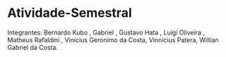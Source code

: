 # Atividade-Semestral
Integrantes: Bernardo Kubo , Gabriel , Gustavo Hata , Luigi Oliveira , Matheus Rafaldini , Vinícius Geronimo da Costa, Vinnicius Patera, Willian Gabriel da Costa.
 
